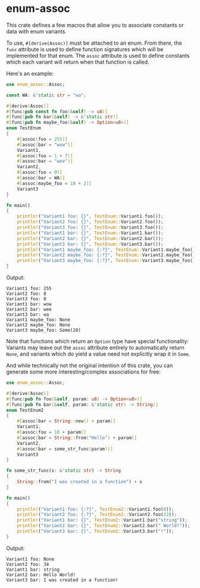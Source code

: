 # enum-assoc

This crate defines a few macros that allow you to associate constants or data with enum variants. 

To use, `#[derive(Assoc)]` must be attached to an enum. From there, the `func` attribute is used to define function signatures which will be implemented for that enum. The `assoc` attribute is used to define constants which each variant will return when that function is called.

Here's an example:

```rust
use enum_assoc::Assoc;

const WA: &'static str = "wa";

#[derive(Assoc)]
#[func(pub const fn foo(&self) -> u8)]
#[func(pub fn bar(&self) -> &'static str)]
#[func(pub fn maybe_foo(&self) -> Option<u8>)]
enum TestEnum
{
    #[assoc(foo = 255)] 
    #[assoc(bar = "wow")] 
    Variant1,
    #[assoc(foo = 1 + 7)] 
    #[assoc(bar = "wee")] 
    Variant2,
    #[assoc(foo = 0)]
    #[assoc(bar = WA)] 
    #[assoc(maybe_foo = 18 + 2)] 
    Variant3
}

fn main() 
{
    println!("Variant1 foo: {}", TestEnum::Variant1.foo());
    println!("Variant2 foo: {}", TestEnum::Variant2.foo());
    println!("Variant3 foo: {}", TestEnum::Variant3.foo());
    println!("Variant1 bar: {}", TestEnum::Variant1.bar());
    println!("Variant2 bar: {}", TestEnum::Variant2.bar());
    println!("Variant3 bar: {}", TestEnum::Variant3.bar());
    println!("Variant1 maybe_foo: {:?}", TestEnum::Variant1.maybe_foo());
    println!("Variant2 maybe_foo: {:?}", TestEnum::Variant2.maybe_foo());
    println!("Variant3 maybe_foo: {:?}", TestEnum::Variant3.maybe_foo());
}

```
Output:
```ignore
Variant1 foo: 255
Variant2 foo: 8
Variant3 foo: 0
Variant1 bar: wow
Variant2 bar: wee
Variant3 bar: wa
Variant1 maybe_foo: None
Variant2 maybe_foo: None
Variant3 maybe_foo: Some(20)
```

Note that functions which return an `Option` type have special functionality: Variants may leave out the `assoc` attribute entirely to automatically return `None`, and variants which do yield a value need not explicitly wrap it in `Some`. 

And while technically not the original intention of this crate, you can generate some more interesting/complex associations for free:
```rust
use enum_assoc::Assoc;

#[derive(Assoc)]
#[func(pub fn foo(&self, param: u8) -> Option<u8>)]
#[func(pub fn bar(&self, param: &'static str) -> String)]
enum TestEnum2
{
    #[assoc(bar = String::new() + param)] 
    Variant1,
    #[assoc(foo = 16 + param)] 
    #[assoc(bar = String::from("Hello") + param)] 
    Variant2,
    #[assoc(bar = some_str_func(param))] 
    Variant3
}

fn some_str_func(s: &'static str) -> String
{
    String::from("I was created in a function") + s
}

fn main() 
{
    println!("Variant1 foo: {:?}", TestEnum2::Variant1.foo(0));
    println!("Variant2 foo: {:?}", TestEnum2::Variant2.foo(22));
    println!("Variant1 bar: {}", TestEnum2::Variant1.bar("string"));
    println!("Variant2 bar: {}", TestEnum2::Variant2.bar(" World!"));
    println!("Variant3 bar: {}", TestEnum2::Variant3.bar("!"));
}
```
Output:
```ignore
Variant1 foo: None
Variant2 foo: 34
Variant1 bar: string
Variant2 bar: Hello World!
Variant3 bar: I was created in a function!
```